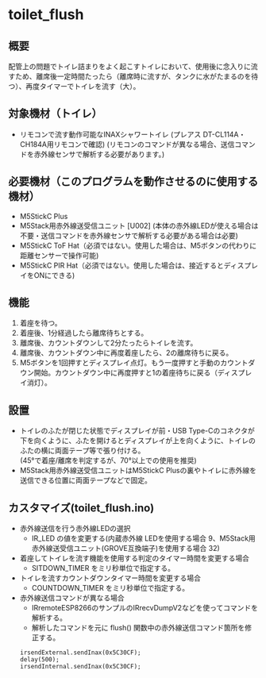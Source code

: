 # toilet_flush

## 概要
配管上の問題でトイレ詰まりをよく起こすトイレにおいて、使用後に念入りに流すため、離席後一定時間たったら（離席時に流すが、タンクに水がたまるのを待つ）、再度タイマーでトイレを流す（大）。


## 対象機材（トイレ）
* リモコンで流す動作可能なINAXシャワートイレ (プレアス DT-CL114A・CH184A用リモコンで確認)
  (リモコンのコマンドが異なる場合、送信コマンドを赤外線センサで解析する必要があります。)

## 必要機材（このプログラムを動作させるのに使用する機材）
* M5StickC Plus
* M5Stack用赤外線送受信ユニット [U002] (本体の赤外線LEDが使える場合は不要・送信コマンドを赤外線センサで解析する必要がある場合は必要)
* M5StickC ToF Hat（必須ではない。使用した場合は、M5ボタンの代わりに距離センサーで操作可能)
* M5StickC PIR Hat（必須ではない。使用した場合は、接近するとディスプレイをONにできる)


## 機能
1. 着座を待つ。
2. 着座後、1分経過したら離席待ちとする。
3. 離席後、カウントダウンして2分たったらトイレを流す。 
4. 離席後、カウントダウン中に再度着座したら、2の離席待ちに戻る。
5. M5ボタンを1回押すとディスプレイ点灯。もう一度押すと手動のカウントダウン開始。カウントダウン中に再度押すと1の着座待ちに戻る（ディスプレイ消灯）。


## 設置
* トイレのふたが閉じた状態でディスプレイが前・USB Type-Cのコネクタが下を向くように、ふたを開けるとディスプレイが上を向くように、トイレのふたの横に両面テープ等で張り付ける。  
  (45°で着座/離席を判定するが、70°以上での使用を推奨)
* M5Stack用赤外線送受信ユニットはM5StickC Plusの裏やトイレに赤外線を送信できる位置に両面テープなどで固定。


## カスタマイズ(toilet_flush.ino)
* 赤外線送信を行う赤外線LEDの選択
  * IR_LED の値を変更する(内蔵赤外線 LEDを使用する場合 9、M5Stack用赤外線送受信ユニット(GROVE互換端子)を使用する場合 32)
* 着座してトイレを流す機能を使用する判定のタイマー時間を変更する場合
  * SITDOWN_TIMER をミリ秒単位で指定する。
* トイレを流すカウントダウンタイマー時間を変更する場合
  * COUNTDOWN_TIMER をミリ秒単位で指定する。
* 赤外線送信コマンドが異なる場合
  * IRremoteESP8266のサンプルのIRrecvDumpV2などを使ってコマンドを解析する。
  * 解析したコマンドを元に flush() 関数中の赤外線送信コマンド箇所を修正する。
  ```
  irsendExternal.sendInax(0x5C30CF);
  delay(500);
  irsendInternal.sendInax(0x5C30CF);
  ```
